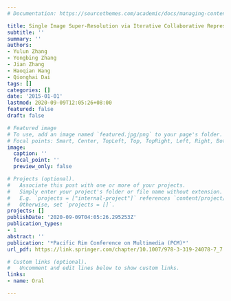```yaml
---
# Documentation: https://sourcethemes.com/academic/docs/managing-content/

title: Single Image Super-Resolution via Iterative Collaborative Representation
subtitle: ''
summary: ''
authors:
- Yulun Zhang
- Yongbing Zhang
- Jian Zhang
- Haoqian Wang
- Qionghai Dai
tags: []
categories: []
date: '2015-01-01'
lastmod: 2020-09-09T12:05:26+08:00
featured: false
draft: false

# Featured image
# To use, add an image named `featured.jpg/png` to your page's folder.
# Focal points: Smart, Center, TopLeft, Top, TopRight, Left, Right, BottomLeft, Bottom, BottomRight.
image:
  caption: ''
  focal_point: ''
  preview_only: false

# Projects (optional).
#   Associate this post with one or more of your projects.
#   Simply enter your project's folder or file name without extension.
#   E.g. `projects = ["internal-project"]` references `content/project/deep-learning/index.md`.
#   Otherwise, set `projects = []`.
projects: []
publishDate: '2020-09-09T04:05:26.295253Z'
publication_types:
- 1
abstract: ''
publication: '*Pacific Rim Conference on Multimedia (PCM)*'
url_pdf: https://link.springer.com/chapter/10.1007/978-3-319-24078-7_7

# Custom links (optional).
#   Uncomment and edit lines below to show custom links.
links:
- name: Oral

---
```

